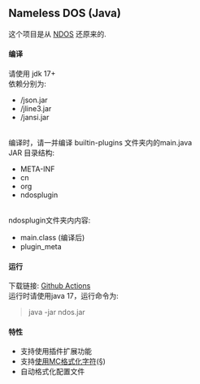## Nameless DOS (Java)
这个项目是从 [NDOS](https://cmd.xinv.ink/) 还原来的.

#### 编译
请使用 jdk 17+<br>
依赖分别为:
 - /json.jar
 - /jline3.jar
 - /jansi.jar
<br>
编译时，请一并编译 builtin-plugins 文件夹内的main.java<br>
JAR 目录结构:<br>

 - META-INF
 - cn
 - org
 - ndosplugin

<br>
ndosplugin文件夹内内容:<br>

 - main.class (编译后)
 - plugin_meta

#### 运行
下载链接: [Github Actions](https://github.com/XIAYM-gh/Nameless-DOS/actions)<br>
运行时请使用java 17，运行命令为:<br>
> java -jar ndos.jar

#### 特性
 - 支持使用插件扩展功能
 - 支持[使用MC格式化字符](https://github.com/XIAYM-gh/Nameless-DOS/blob/main/src/utils/McColorFormatter.java)(§)
 - 自动格式化配置文件
